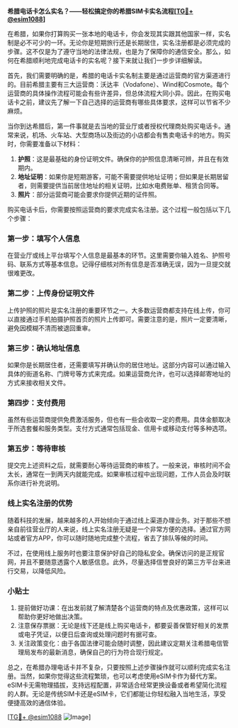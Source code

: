 **希腊电话卡怎么实名？——轻松搞定你的希腊SIM卡实名流程[[TG💪+ @esim1088](https://t.me/s/esim1088)]**

在希腊，如果你打算购买一张本地的电话卡，你会发现其实跟其他国家一样，实名制是必不可少的一环。无论你是短期旅行还是长期居住，实名注册都是必须完成的步骤。这不仅是为了遵守当地的法律法规，也是为了保障你的通信安全。那么，如何在希腊顺利地完成电话卡的实名呢？接下来就让我们一步步详细解读。

首先，我们需要明确的是，希腊的电话卡实名制主要是通过运营商的官方渠道进行的。目前希腊主要有三大运营商：沃达丰（Vodafone）、Wind和Cosmote。每个运营商的具体操作流程可能会有些许差异，但总体流程大同小异。因此，在购买电话卡之前，建议先了解一下自己选择的运营商有哪些具体要求，这样可以节省不少麻烦。

当你到达希腊后，第一件事就是去当地的营业厅或者授权代理商处购买电话卡。通常来说，机场、火车站、大型商场以及街边的小店都会有售卖电话卡的地方。购买时，你需要准备以下材料：

1. **护照**：这是最基础的身份证明文件。确保你的护照信息清晰可辨，并且在有效期内。
2. **地址证明**：如果你是短期游客，可能不需要提供地址证明；但如果是长期居留者，则需要提供当前居住地址的相关证明，比如水电费账单、租赁合同等。
3. **照片**：部分运营商可能会要求你提供近期的证件照。

购买电话卡后，你需要按照运营商的要求完成实名注册。这个过程一般包括以下几个步骤：

### 第一步：填写个人信息

在营业厅或线上平台填写个人信息是最基本的环节。这里需要你输入姓名、护照号码、联系方式等基本信息。记得仔细核对所有信息是否准确无误，因为一旦提交就很难更改。

### 第二步：上传身份证明文件

上传护照的照片是实名注册的重要环节之一。大多数运营商都支持在线上传，你可以直接通过手机拍摄护照首页的照片上传即可。需要注意的是，照片一定要清晰，避免因模糊不清而被退回重审。

### 第三步：确认地址信息

如果你是长期居住者，还需要填写并确认你的居住地址。这部分内容可以通过输入具体的街道名称、门牌号等方式来完成。如果运营商允许，也可以选择邮寄地址的方式来接收相关文件。

### 第四步：支付费用

虽然有些运营商提供免费激活服务，但也有一些会收取一定的费用。具体金额取决于所选套餐和服务类型。支付方式通常包括现金、信用卡或移动支付等多种选项。

### 第五步：等待审核

提交完上述资料之后，就需要耐心等待运营商的审核了。一般来说，审核时间不会太长，通常在一到两天内就能完成。如果审核过程中出现问题，工作人员会及时联系你进行补充说明。

### 线上实名注册的优势

随着科技的发展，越来越多的人开始倾向于通过线上渠道办理业务。对于那些不想亲自前往营业厅的人来说，线上实名注册无疑是一个非常方便的选择。通过官方网站或者官方APP，你可以随时随地完成整个流程，省去了排队等候的时间。

不过，在使用线上服务时也要注意保护好自己的隐私安全。确保访问的是正规官网，并且不要随意透露个人敏感信息。此外，尽量选择信誉良好的第三方平台来进行交易，以降低风险。

### 小贴士

1. 提前做好功课：在出发前就了解清楚各个运营商的特点及优惠政策，这样可以帮助你更好地做出决策。
2. 注意保存票据：无论是线下还是线上购买电话卡，都要妥善保管好相关的发票或电子凭证，以便日后查询或处理问题时有据可查。
3. 关注政策变化：由于各国法律可能会随时调整，因此建议定期关注希腊电信管理局发布的最新消息，确保自己的行为符合现行规定。

总之，在希腊办理电话卡并不复杂，只要按照上述步骤操作就可以顺利完成实名注册。当然，如果你觉得这些流程繁琐，也可以考虑使用eSIM卡作为替代方案。eSIM卡无需物理插拔，支持远程配置，非常适合经常更换设备或者希望简化流程的人群。无论是传统SIM卡还是eSIM卡，它们都能让你轻松融入当地生活，享受便捷高效的通信体验。

[[TG💪+ @esim1088](https://t.me/s/esim1088) ![Image](https://i.postimg.cc/4NQfJmqS/Snipaste-2025-05-13-00-14-12.png)]